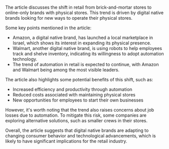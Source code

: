 The article discusses the shift in retail from brick-and-mortar stores to online-only brands with physical stores. This trend is driven by digital native brands looking for new ways to operate their physical stores.

Some key points mentioned in the article:

* Amazon, a digital native brand, has launched a local marketplace in Israel, which shows its interest in expanding its physical presence.
* Walmart, another digital native brand, is using robots to help employees track and shelve inventory, indicating its willingness to adopt automation technology.
* The trend of automation in retail is expected to continue, with Amazon and Walmart being among the most visible leaders.

The article also highlights some potential benefits of this shift, such as:

* Increased efficiency and productivity through automation
* Reduced costs associated with maintaining physical stores
* New opportunities for employees to start their own businesses

However, it's worth noting that the trend also raises concerns about job losses due to automation. To mitigate this risk, some companies are exploring alternative solutions, such as smaller crews in their stores.

Overall, the article suggests that digital native brands are adapting to changing consumer behavior and technological advancements, which is likely to have significant implications for the retail industry.